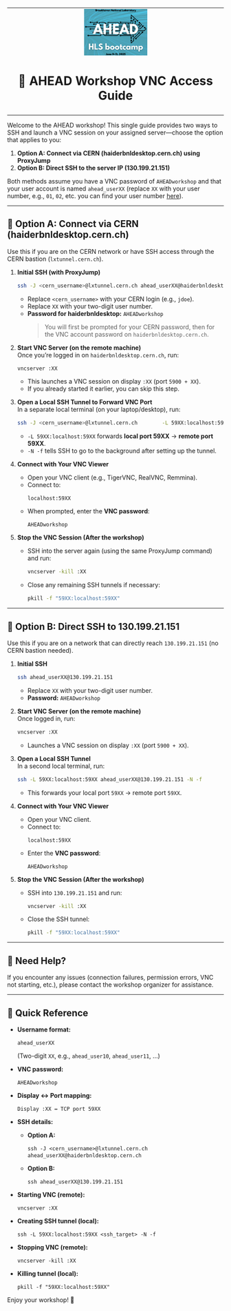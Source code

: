 <table class="sphinxhide" width="100%">
  <tr>
    <td align="center">
      <img src="../vadd/images/copy.png" width="30%"/><h1>🚀 AHEAD Workshop VNC Access Guide</h1>
    </td>
  </tr>
  <tr>
    <td></td>
  </tr>
</table


# Welcome to the AHEAD workshop! This single guide provides two ways to SSH and launch a VNC session on your assigned server—choose the option that applies to you:

1. **Option A: Connect via CERN (haiderbnldesktop.cern.ch) using ProxyJump**  
2. **Option B: Direct SSH to the server IP (130.199.21.151)**

Both methods assume you have a VNC password of `AHEADworkshop` and that your user account is named `ahead_userXX` (replace `XX` with your user number, e.g., `01`, `02`, etc. you can find your user number [here](https://docs.google.com/spreadsheets/d/13zLc7p-xwgFj2rsLr5I2MfvB38KfYNqfzxKEAejx608/edit?gid=1597156241#gid=1597156241)).  

---

## 📌 Option A: Connect via CERN (haiderbnldesktop.cern.ch)

Use this if you are on the CERN network or have SSH access through the CERN bastion (`lxtunnel.cern.ch`).

1. **Initial SSH (with ProxyJump)**  
   ```bash
   ssh -J <cern_username>@lxtunnel.cern.ch ahead_userXX@haiderbnldesktop.cern.ch
   ```
   - Replace `<cern_username>` with your CERN login (e.g., `jdoe`).  
   - Replace `XX` with your two-digit user number.  
   - **Password for haiderbnldesktop:** `AHEADworkshop`  
     > You will first be prompted for your CERN password, then for the VNC account password on `haiderbnldesktop.cern.ch`.

2. **Start VNC Server (on the remote machine)**  
   Once you’re logged in on `haiderbnldesktop.cern.ch`, run:  
   ```bash
   vncserver :XX
   ```  
   - This launches a VNC session on display `:XX` (port `5900 + XX`).  
   - If you already started it earlier, you can skip this step.

3. **Open a Local SSH Tunnel to Forward VNC Port**  
   In a separate local terminal (on your laptop/desktop), run:
   ```bash
   ssh -J <cern_username>@lxtunnel.cern.ch        -L 59XX:localhost:59XX        ahead_userXX@haiderbnldesktop.cern.ch        -N -f
   ```  
   - `-L 59XX:localhost:59XX` forwards **local port 59XX** → **remote port 59XX**.  
   - `-N -f` tells SSH to go to the background after setting up the tunnel.  

4. **Connect with Your VNC Viewer**  
   - Open your VNC client (e.g., TigerVNC, RealVNC, Remmina).  
   - Connect to:  
     ```
     localhost:59XX
     ```  
   - When prompted, enter the **VNC password**:  
     ```
     AHEADworkshop
     ```

5. **Stop the VNC Session (After the workshop)**  
   - SSH into the server again (using the same ProxyJump command) and run:  
     ```bash
     vncserver -kill :XX
     ```  
   - Close any remaining SSH tunnels if necessary:  
     ```bash
     pkill -f "59XX:localhost:59XX"
     ```

---

## 📌 Option B: Direct SSH to 130.199.21.151

Use this if you are on a network that can directly reach `130.199.21.151` (no CERN bastion needed).

1. **Initial SSH**  
   ```bash
   ssh ahead_userXX@130.199.21.151
   ```
   - Replace `XX` with your two-digit user number.  
   - **Password:** `AHEADworkshop`

2. **Start VNC Server (on the remote machine)**  
   Once logged in, run:
   ```bash
   vncserver :XX
   ```
   - Launches a VNC session on display `:XX` (port `5900 + XX`).

3. **Open a Local SSH Tunnel**  
   In a second local terminal, run:
   ```bash
   ssh -L 59XX:localhost:59XX ahead_userXX@130.199.21.151 -N -f
   ```
   - This forwards your local port `59XX` → remote port `59XX`.

4. **Connect with Your VNC Viewer**  
   - Open your VNC client.  
   - Connect to:
     ```
     localhost:59XX
     ```
   - Enter the **VNC password**:
     ```
     AHEADworkshop
     ```

5. **Stop the VNC Session (After the workshop)**  
   - SSH into `130.199.21.151` and run:
     ```bash
     vncserver -kill :XX
     ```
   - Close the SSH tunnel:
     ```bash
     pkill -f "59XX:localhost:59XX"
     ```

---

## 📩 Need Help?

If you encounter any issues (connection failures, permission errors, VNC not starting, etc.), please contact the workshop organizer for assistance.

---

## 🔑 Quick Reference

- **Username format:**  
  ```
  ahead_userXX
  ```  
  (Two-digit `XX`, e.g., `ahead_user10`, `ahead_user11`, …)

- **VNC password:**  
  ```
  AHEADworkshop
  ```

- **Display ↔ Port mapping:**  
  ```
  Display :XX ↔ TCP port 59XX
  ```

- **SSH details:**  
  - **Option A:**  
    ```
    ssh -J <cern_username>@lxtunnel.cern.ch ahead_userXX@haiderbnldesktop.cern.ch
    ```  
  - **Option B:**  
    ```
    ssh ahead_userXX@130.199.21.151
    ```

- **Starting VNC (remote):**  
  ```
  vncserver :XX
  ```

- **Creating SSH tunnel (local):**  
  ```
  ssh -L 59XX:localhost:59XX <ssh_target> -N -f
  ```

- **Stopping VNC (remote):**  
  ```
  vncserver -kill :XX
  ```

- **Killing tunnel (local):**  
  ```
  pkill -f "59XX:localhost:59XX"
  ```

Enjoy your workshop! 🚀
